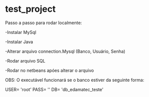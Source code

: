 # test_project
Passo a passo para rodar localmente:

-Instalar MySql

-Instalar Java

-Alterar arquivo connection.Mysql (Banco, Usuário, Senha)

-Rodar arquivo SQL

-Rodar no netbeans apóes alterar o arquivo

OBS: O executável funcionará se o banco estiver da seguinte forma:

USER= 'root'
PASS= ''
DB= 'db_edamatec_teste'



